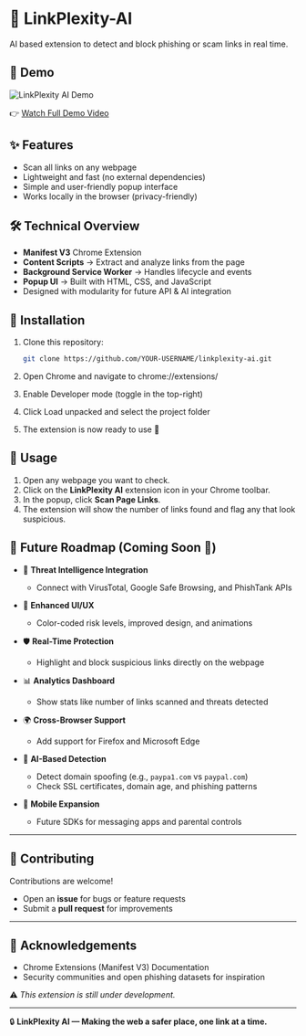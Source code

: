 # 🔗 LinkPlexity-AI
AI based extension to detect and block phishing or scam links in real time.



## 🎥 Demo

![LinkPlexity AI Demo](Linkdemo/first-demo-video.gif)

👉 [Watch Full Demo Video](https://github.com/xspatrian/LinkPlexity-AI/blob/main/demo/first-demo-video..mp4)



## ✨ Features
- Scan all links on any webpage
- Lightweight and fast (no external dependencies)
- Simple and user-friendly popup interface
- Works locally in the browser (privacy-friendly)



## 🛠️ Technical Overview
- **Manifest V3** Chrome Extension
- **Content Scripts** → Extract and analyze links from the page
- **Background Service Worker** → Handles lifecycle and events
- **Popup UI** → Built with HTML, CSS, and JavaScript
- Designed with modularity for future API & AI integration


## 🚀 Installation
1. Clone this repository:
   ```bash
   git clone https://github.com/YOUR-USERNAME/linkplexity-ai.git

2. Open Chrome and navigate to chrome://extensions/

3. Enable Developer mode (toggle in the top-right)

4. Click Load unpacked and select the project folder

5. The extension is now ready to use 🎉


## 📖 Usage

1. Open any webpage you want to check.  
2. Click on the **LinkPlexity AI** extension icon in your Chrome toolbar.  
3. In the popup, click **Scan Page Links**.  
4. The extension will show the number of links found and flag any that look suspicious.


## 🧭 Future Roadmap (Coming Soon 🚀)

- 🔗 **Threat Intelligence Integration**  
  - Connect with VirusTotal, Google Safe Browsing, and PhishTank APIs  

- 🎨 **Enhanced UI/UX**  
  - Color-coded risk levels, improved design, and animations  

- 🛡️ **Real-Time Protection**  
  - Highlight and block suspicious links directly on the webpage  

- 📊 **Analytics Dashboard**  
  - Show stats like number of links scanned and threats detected  

- 🌍 **Cross-Browser Support**  
  - Add support for Firefox and Microsoft Edge  

- 🤖 **AI-Based Detection**  
  - Detect domain spoofing (e.g., `paypa1.com` vs `paypal.com`)  
  - Check SSL certificates, domain age, and phishing patterns  

- 📱 **Mobile Expansion**  
  - Future SDKs for messaging apps and parental controls



---

## 🤝 Contributing
Contributions are welcome!  
- Open an **issue** for bugs or feature requests  
- Submit a **pull request** for improvements  

---

## 🙌 Acknowledgements
- Chrome Extensions (Manifest V3) Documentation  
- Security communities and open phishing datasets for inspiration

⚠️ *This extension is still under development.*

---

🔒 **LinkPlexity AI — Making the web a safer place, one link at a time.**


